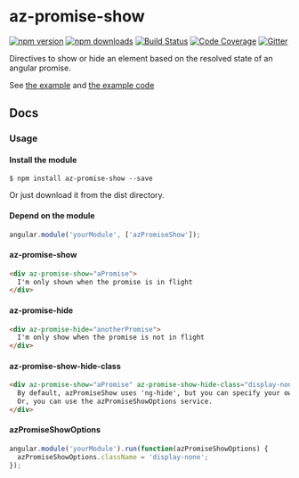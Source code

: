 # az-promise-show

[![npm version](https://img.shields.io/npm/v/az-promise-show.svg?style=flat-square)](https://www.npmjs.org/package/az-promise-show)
[![npm downloads](https://img.shields.io/npm/dm/az-promise-show.svg?style=flat-square)](http://npm-stat.com/charts.html?package=az-promise-show&from=2015-01-01)
[![Build Status](https://img.shields.io/codeship/65e705f0-f603-0132-fc07-764c17a205db.svg?style=flat-square)](https://codeship.com/projects/85923)
[![Code Coverage](https://img.shields.io/codecov/c/github/alianza-dev/az-promise-show.svg?style=flat-square)](https://codecov.io/github/alianza-dev/az-promise-show)
[![Gitter](https://badges.gitter.im/Join%20Chat.svg)](https://gitter.im/alianza-dev/az-promise-show?utm_source=badge&utm_medium=badge&utm_campaign=pr-badge&utm_content=badge)

Directives to show or hide an element based on the resolved state of an angular promise.

See [the example](http://az-promise-show.surge.sh/) and
[the example code](https://github.com/alianza-dev/az-promise-show/blob/master/demo/index.html)

## Docs

### Usage

#### Install the module

`$ npm install az-promise-show --save`

Or just download it from the dist directory.

#### Depend on the module

```javascript
angular.module('yourModule', ['azPromiseShow']);
```

#### az-promise-show

```html
<div az-promise-show="aPromise">
  I'm only shown when the promise is in flight
</div>
```

#### az-promise-hide

```html
<div az-promise-hide="anotherPromise">
  I'm only show when the promise is not in flight
</div>
```

#### az-promise-show-hide-class

```html
<div az-promise-show="aPromise" az-promise-show-hide-class="display-none">
  By default, azPromiseShow uses 'ng-hide', but you can specify your own if you want.
  Or, you can use the azPromiseShowOptions service.
</div>
```

#### azPromiseShowOptions

```javascript
angular.module('yourModule').run(function(azPromiseShowOptions) {
  azPromiseShowOptions.className = 'display-none';
});
```
